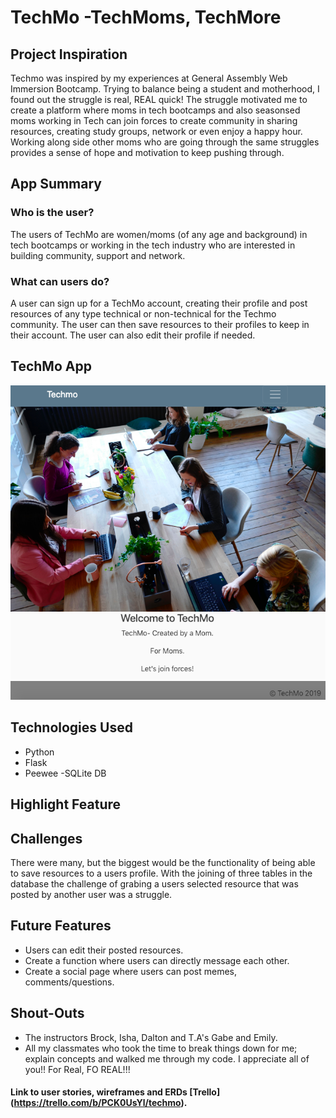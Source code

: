 # **TechMo -TechMoms, TechMore**

## **Project Inspiration**
Techmo was inspired by my experiences at General Assembly Web Immersion Bootcamp. Trying to balance being a student and motherhood, I found out the struggle is real, REAL quick! The struggle motivated me to create a platform where moms in tech bootcamps and also seasonsed moms working in Tech can join forces to create community in sharing resources, creating study groups, network or even enjoy a happy hour. Working along side other moms who are going through the same struggles provides a sense of hope and motivation to keep pushing through.

## **App Summary**
### Who is the user?
The users of TechMo are women/moms (of any age and background) in tech bootcamps or working in the tech industry who are interested in building community, support and network.
### What can users do?
A user can sign up for a TechMo account, creating their profile and post resources of any type technical or non-technical for the Techmo community. The user can then save resources to their profiles to keep in their account. The user can also edit their profile if needed.  

## **TechMo App**
![alt text](https://github.com/LewNic1/tech-mo/blob/master/Screen%20Shot%202019-04-11%20at%207.13.48%20PM.png)

## **Technologies Used**
- Python
- Flask
- Peewee
-SQLite DB 

## **Highlight Feature**


## **Challenges**
There were many, but the biggest would be the functionality of being able to save resources to a users profile. With the joining of three tables in the database the challenge of grabing a users selected resource that was posted by another user was a struggle. 

## **Future Features**
- Users can edit their posted resources.
- Create a function where users can directly message each other.
- Create a social page where users can post memes, comments/questions. 

## **Shout-Outs**
- The instructors Brock, Isha, Dalton and T.A's Gabe and Emily.
- All my classmates who took the time to break things down for me; explain concepts and walked me through my code. I appreciate all of you!! For Real, FO REAL!!!

#### Link to user stories, wireframes and ERDs [Trello] (https://trello.com/b/PCK0UsYl/techmo).
